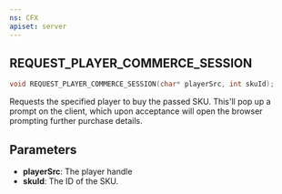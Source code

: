 ```yaml
---
ns: CFX
apiset: server
---
```

## REQUEST_PLAYER_COMMERCE_SESSION

```c
void REQUEST_PLAYER_COMMERCE_SESSION(char* playerSrc, int skuId);
```

Requests the specified player to buy the passed SKU. This'll pop up a prompt on the client, which upon acceptance
will open the browser prompting further purchase details.

## Parameters
* **playerSrc**: The player handle
* **skuId**: The ID of the SKU.
